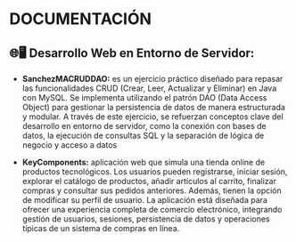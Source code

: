 # DOCUMENTACI&Oacute;N

## 🌐🖥️ Desarrollo Web en Entorno de Servidor:

* **SanchezMACRUDDAO:** es un ejercicio práctico diseñado para repasar las funcionalidades CRUD (Crear, Leer, Actualizar y Eliminar) en Java con MySQL. Se implementa utilizando el patrón DAO (Data Access Object) para gestionar la persistencia de datos de manera estructurada y modular. A través de este ejercicio, se refuerzan conceptos clave del desarrollo en entorno de servidor, como la conexión con bases de datos, la ejecución de consultas SQL y la separación de lógica de negocio y acceso a datos

* **KeyComponents:** aplicación web que simula una tienda online de productos tecnológicos. Los usuarios pueden registrarse, iniciar sesión, explorar el catálogo de productos, añadir artículos al carrito, finalizar compras y consultar sus pedidos anteriores. Además, tienen la opción de modificar su perfil de usuario. La aplicación está diseñada para ofrecer una experiencia completa de comercio electrónico, integrando gestión de usuarios, sesiones, persistencia de datos y operaciones típicas de un sistema de compras en línea.
